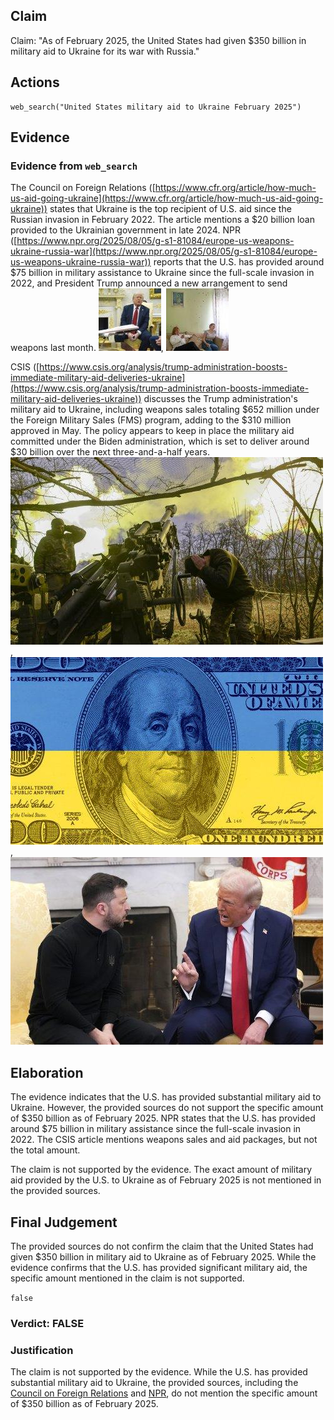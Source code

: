 ## Claim
Claim: "As of February 2025, the United States had given $350 billion in military aid to Ukraine for its war with Russia."

## Actions
```
web_search("United States military aid to Ukraine February 2025")
```

## Evidence
### Evidence from `web_search`
The Council on Foreign Relations ([https://www.cfr.org/article/how-much-us-aid-going-ukraine](https://www.cfr.org/article/how-much-us-aid-going-ukraine)) states that Ukraine is the top recipient of U.S. aid since the Russian invasion in February 2022. The article mentions a $20 billion loan provided to the Ukrainian government in late 2024. NPR ([https://www.npr.org/2025/08/05/g-s1-81084/europe-us-weapons-ukraine-russia-war](https://www.npr.org/2025/08/05/g-s1-81084/europe-us-weapons-ukraine-russia-war)) reports that the U.S. has provided around $75 billion in military assistance to Ukraine since the full-scale invasion in 2022, and President Trump announced a new arrangement to send weapons last month. ![image 496](media/2025-08-06_17-42-1754502173-562939.jpg), ![image 497](media/2025-08-06_17-42-1754502174-952586.jpg)

CSIS ([https://www.csis.org/analysis/trump-administration-boosts-immediate-military-aid-deliveries-ukraine](https://www.csis.org/analysis/trump-administration-boosts-immediate-military-aid-deliveries-ukraine)) discusses the Trump administration's military aid to Ukraine, including weapons sales totaling $652 million under the Foreign Military Sales (FMS) program, adding to the $310 million approved in May. The policy appears to keep in place the military aid committed under the Biden administration, which is set to deliver around $30 billion over the next three-and-a-half years. ![image 503](media/2025-08-06_17-43-1754502186-411462.jpg), ![image 502](media/2025-08-06_17-43-1754502185-652269.jpg), ![image 501](media/2025-08-06_17-43-1754502184-885543.jpg)


## Elaboration
The evidence indicates that the U.S. has provided substantial military aid to Ukraine. However, the provided sources do not support the specific amount of $350 billion as of February 2025. NPR states that the U.S. has provided around $75 billion in military assistance since the full-scale invasion in 2022. The CSIS article mentions weapons sales and aid packages, but not the total amount.

The claim is not supported by the evidence. The exact amount of military aid provided by the U.S. to Ukraine as of February 2025 is not mentioned in the provided sources.


## Final Judgement
The provided sources do not confirm the claim that the United States had given $350 billion in military aid to Ukraine as of February 2025. While the evidence confirms that the U.S. has provided significant military aid, the specific amount mentioned in the claim is not supported.

`false`

### Verdict: FALSE

### Justification
The claim is not supported by the evidence. While the U.S. has provided substantial military aid to Ukraine, the provided sources, including the [Council on Foreign Relations](https://www.cfr.org/article/how-much-us-aid-going-ukraine) and [NPR](https://www.npr.org/2025/08/05/g-s1-81084/europe-us-weapons-ukraine-russia-war), do not mention the specific amount of $350 billion as of February 2025.
